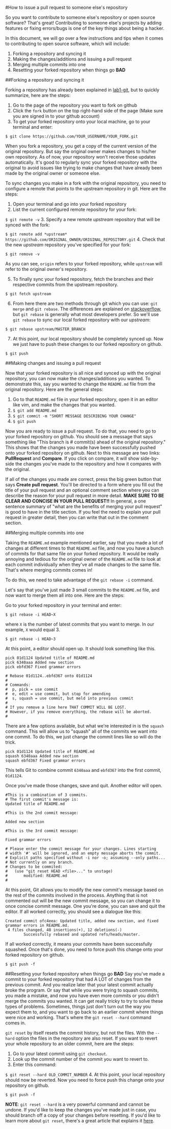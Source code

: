 #How to issue a pull request to someone else's repository

So you want to contribute to someone else's repository or open source software? That's great! Contributing to someone else's projects by adding features or fixing errors/bugs is one of the key things about being a hacker.

In this document, we will go over a few instructions and tips when it comes to contributing to open source software, which will include:

1. Forking a repository and syncing it
2. Making the changes/additions and issuing a pull request
3. Merging multiple commits into one
4. Resetting your forked repository when things go **BAD**

##Forking a repository and syncing it

Forking a repository has already been explained in [lab1-git](
https://github.com/mikeizbicki/ucr-cs100/tree/cs100-2014fall/assignments/lab/lab1-git), but to quickly summarize, here are the steps:

1. Go to the page of the repository you want to fork on github
2. Click the `fork` button on the top right-hand side of the page (Make sure you are signed in to your github account)
3. To get your forked repository onto your local machine, go to your terminal and enter:

`$ git clone https://github.com/YOUR_USERNAME/YOUR_FORK.git`

When you fork a repository, you get a copy of the current version of the original repository. But say the original owner makes changes to his/her own repository. As of now, your repository won't receive those updates automatically. It's good to regularly sync your forked repository with the original to avoid issues like trying to make changes that have already been made by the original owner or someone else.

To sync changes you make in a fork with the original repository, you need to configure a remote that points to the upstream repository in git. Here are the steps:

1. Open your terminal and go into your forked repository
2. List the current configured remote repository for your fork:

  `$ git remote -v`
3. Specify a new remote *upstream* repository that will be synced with the fork:

  `$ git remote add *upstream* https://github.com/ORIGINAL_OWNER/ORIGINAL_REPOSITORY.git`
4. Check that the new *upstream* repository you've specified for your fork:

  `$ git remove -v`

As you can see, `origin` refers to your forked repository, while `upstream` will refer to the original owner's repository.

5. To finally sync your forked repository, fetch the branches and their respective commits from the upstream repository.

  `$ git fetch upstream`

6. From here there are two methods through git which you can use: `git merge` and `git rebase`. The differences are explained on [stackoverflow](http://stackoverflow.com/questions/16666089/whats-the-difference-between-git-merge-and-git-rebase), but `git rebase` is generally what most developers prefer. So we'll use `git rebase` to sync our local forked repository with our *upstream*:

  `$ git rebase upstream/MASTER_BRANCH`

7. At this point, our local repository should be completely synced up. Now we just have to push these changes to our forked repository on github.

  `$ git push`

##Making changes and issuing a pull request


Now that your forked repository is all nice and synced up with the original repository, you can now make the changes/additions you wanted. To demonstrate this, say you wanted to change the `README.md` file from the original repository.  Here are the general steps:

1. Go to that `README.md` file in your forked repository, open it in an editor like vim, and make the changes that you wanted.
2. `$ git add README.md`
3. `$ git commit -m "SHORT MESSAGE DESCRIBING YOUR CHANGE"`
4. `$ git push`

  Now you are ready to issue a pull request. To do that, you need to go to your forked repository on github. You should see a message that says something like  "This branch is # commit(s) ahead of the original repository." This shows that the changes you made have been successfully pushed onto your forked repository on github. Next to this message are two links: **PullRequest** and **Compare**. If you click on compare, it will show side-by-side the changes you've made to the repository and how it compares with the original.

  If all of the changes you made are correct, press the big green button that says **Create pull request**. You'll be directed to a form where you fill out the title of your pull request and an optional comment section where you can describe the reason for your pull request in more detail. **MAKE SURE TO BE CLEAR AND CONCISE IN YOUR PULL REQUEST!!** In general, a one sentence summary of "what are the benefits of merging your pull request" is good to have in the title section. If you feel the need to explain your pull request in greater detail, then you can write that out in the comment section. 

##Merging multiple commits into one

Taking the `README.md` example mentioned earlier, say that you made a lot of changes at different times to that `README.md` file, and now you have a bunch of commits for that same file on your forked repository. It would be really annoying and tedious for the original owner of the `README.md` file to look at each commit individually when they've all made changes to the same file. That's where merging commits comes in!

To do this, we need to take advantage of the `git rebase -i` command.

Let's say that you've just made 3 small commits to the `README.md` file, and now want to merge them all into one. Here are the steps:

Go to your forked repository in your terminal and enter:

  `$ git rebase -i HEAD~X`

  where `X` is the number of latest commits that you want to merge. In our example, `X` would equal 3.

  `$ git rebase -i HEAD~3`

At this point, a editor should open up. It should look something like this.
```
pick 01d1124 Updated title of README.md
pick 6340aaa Added new section
pick ebfd367 Fixed grammar errors

# Rebase 01d1124..ebfd367 onto 01d1124
#
# Commands:
#  p, pick = use commit
#  e, edit = use commit, but stop for amending
#  s, squash = use commit, but meld into previous commit
#
# If you remove a line here THAT COMMIT WILL BE LOST.
# However, if you remove everything, the rebase will be aborted.
#
```
There are a few options available, but what we're interested in is the `squash` command. This will allow us to "squash" all of the commits we want into one commit. To do this, we just change the commit lines like so will do the trick.

```
pick 01d1124 Updated title of README.md
squash 6340aaa Added new section
squash ebfd367 Fixed grammar errors
```
This tells Git to combine commit `6340aaa` and `ebfd367` into the first commit, `01d1124`.

Once you've made those changes, save and quit. Another editor will open.
```
#This is a combination of 3 commits.
# The first commit's message is:
Updated title of README.md

#This is the 2nd commit message:

Added new section

#This is the 3rd commit message:

Fixed grammar errors

# Please enter the commit message for your changes. Lines starting
# width '#' will be ignored, and an empty message aborts the commit.
# Explicit paths specified without -i nor -o; assuming --only paths...
# Not currently on any branch.
# Changes to be commited:
#   (use "git reset HEAD <file>..." to unstage)
#       modified: README.md
#
```
At this point, Git allows you to modify the new commit's message based on the rest of the commits involved in the process. Anything that is not commented out will be the new commit message, so you can change it to once concise commit message. One you're done, you can save and quit the editor. If all worked correctly, you should see a dialogue like this:
```
Created commit ofc4eea: Updated title, added new section, and fixed grammar errors in README.md.
 4 files changed, 48 insertions(+), 12 deletions(-)
        Successfully rebased and updated refs/heads/master.
```
If all worked correctly, it means your commits have been successfully squashed. Once that's done, you need to force push this change onto your forked repository on github.

`$ git push -f`

##Resetting your forked repository when things go **BAD**
Say you've made a commit to your forked repository that had A LOT of changes from the previous commit. And you realize later that your latest commit actually broke the program. Or say that while you were trying to squash commits, you made a mistake, and now you have even more commits or you didn't merge the commits you wanted. It can get really tricky to try to solve these types of problems. Sometimes, things just don't turn out the way you expect them to, and you want to go back to an earlier commit where things were nice and working. That's where the `git reset --hard` command comes in.

`git reset` by itself resets the commit history, but not the files. With the `--hard` option the files in the repository are also reset. If you want to revert your whole repository to an older commit, here are the steps:

1. Go to your latest commit using `git checkout`.
2. Look up the commit number of the commit you want to revert to.
3. Enter this command:

  `$ git reset --hard OLD_COMMIT_NUMBER`
4. At this point, your local repository should now be reverted. Now you need to force push this change onto your repository on github.

  `$ git push -f`

**NOTE**: `git reset --hard` is a very powerful command and cannot be undone. If you'd like to keep the changes you've made just in case, you should branch off a copy of your changes before resetting. If you'd like to learn more about `git reset`, there's a great article that explains it [here](http://git-scm.com/blog/2011/07/11/reset.html).
